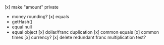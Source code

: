 [x] make "amount" private
- money rounding?
[x] equals
- getHash()
- equal null
- equal object
[x] dollar/franc duplication
[x] common equals 
[x] common times
[x] currency?
[x] delete redundant franc multiplication test?
